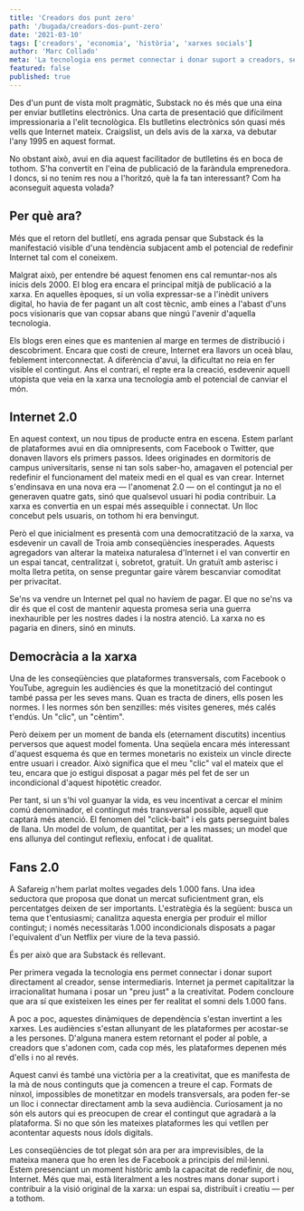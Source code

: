 ```yaml
---
title: 'Creadors dos punt zero'
path: '/bugada/creadors-dos-punt-zero'
date: '2021-03-10'
tags: ['creadors', 'economia', 'història', 'xarxes socials']
author: 'Marc Collado'
meta: 'La tecnologia ens permet connectar i donar suport a creadors, sense intermediaris. Un canvi de paradigma amb el potencial de redefinir Internet.'
featured: false
published: true
---
```


Des d'un punt de vista molt pragmàtic, Substack no és més que una eina per enviar butlletins electrònics. Una carta de presentació que difícilment impressionaria a l'elit tecnològica. Els butlletins electrònics són quasi més vells que Internet mateix. Craigslist, un dels avis de la xarxa, va debutar l'any 1995 en aquest format.

No obstant això, avui en dia aquest facilitador de butlletins és en boca de tothom. S'ha convertit en l'eina de publicació de la faràndula emprenedora. I doncs, si no tenim res nou a l'horitzó, què la fa tan interessant? Com ha aconseguit aquesta volada?

## Per què ara?

Més que el retorn del butlletí, ens agrada pensar que Substack és la manifestació visible d'una tendència subjacent amb el potencial de redefinir Internet tal com el coneixem.

Malgrat això, per entendre bé aquest fenomen ens cal remuntar-nos als inicis dels 2000. El blog era encara el principal mitjà de publicació a la xarxa. En aquelles èpoques, si un volia expressar-se a l'inèdit univers digital, ho havia de fer pagant un alt cost tècnic, amb eines a l'abast d'uns pocs visionaris que van copsar abans que ningú l'avenir d'aquella tecnologia.

Els blogs eren eines que es mantenien al marge en termes de distribució i descobriment. Encara que costi de creure, Internet era llavors un oceà blau, feblement interconnectat. A diferència d'avui, la dificultat no reia en fer visible el contingut. Ans el contrari, el repte era la creació, esdevenir aquell utopista que veia en la xarxa una tecnologia amb el potencial de canviar el món.

## Internet 2.0

En aquest context, un nou tipus de producte entra en escena. Estem parlant de plataformes avui en dia omnipresents, com Facebook o Twitter, que donaven llavors els primers passos. Idees originades en dormitoris de campus universitaris, sense ni tan sols saber-ho, amagaven el potencial per redefinir el funcionament del mateix medi en el qual es van crear. Internet s'endinsava en una nova era — l'anomenat 2.0 — on el contingut ja no el generaven quatre gats, sinó que qualsevol usuari hi podia contribuir. La xarxa es convertia en un espai més assequible i connectat. Un lloc concebut pels usuaris, on tothom hi era benvingut.

Però el que inicialment es presentà com una democratització de la xarxa, va esdevenir un cavall de Troia amb conseqüències inesperades. Aquests agregadors van alterar la mateixa naturalesa d'Internet i el van convertir en un espai tancat, centralitzat i, sobretot, gratuït. Un gratuït amb asterisc i molta lletra petita, on sense preguntar gaire vàrem bescanviar comoditat per privacitat.

Se'ns va vendre un Internet pel qual no havíem de pagar. El que no se'ns va dir és que el cost de mantenir aquesta promesa seria una guerra inexhaurible per les nostres dades i la nostra atenció. La xarxa no es pagaria en diners, sinó en minuts.

## Democràcia a la xarxa

Una de les conseqüències que plataformes transversals, com Facebook o YouTube, agreguin les audiències és que la monetització del contingut també passa per les seves mans. Quan es tracta de diners, ells posen les normes. I les normes són ben senzilles: més visites generes, més calés t'endús. Un "clic", un "cèntim".

Però deixem per un moment de banda els (eternament discutits) incentius perversos que aquest model fomenta. Una seqüela encara més interessant d'aquest esquema és que en termes monetaris no existeix un vincle directe entre usuari i creador. Això significa que el meu "clic" val el mateix que el teu, encara que jo estigui disposat a pagar més pel fet de ser un incondicional d'aquest hipotètic creador.

Per tant, si un s'hi vol guanyar la vida, es veu incentivat a cercar el mínim comú denominador, el contingut més transversal possible, aquell que captarà més atenció. El fenomen del "click-bait" i els gats perseguint bales de llana. Un model de volum, de quantitat, per a les masses; un model que ens allunya del contingut reflexiu, enfocat i de qualitat.

## Fans 2.0

A Safareig n'hem parlat moltes vegades dels 1.000 fans. Una idea seductora que proposa que donat un mercat suficientment gran, els percentatges deixen de ser importants. L'estratègia és la següent: busca un tema que t'entusiasmi; canalitza aquesta energia per produir el millor contingut; i només necessitaràs 1.000 incondicionals disposats a pagar l'equivalent d'un Netflix per viure de la teva passió.

És per això que ara Substack és rellevant.

Per primera vegada la tecnologia ens permet connectar i donar suport directament al creador, sense intermediaris. Internet ja permet capitalitzar la irracionalitat humana i posar un "preu just" a la creativitat. Podem concloure que ara sí que existeixen les eines per fer realitat el somni dels 1.000 fans.

A poc a poc, aquestes dinàmiques de dependència s'estan invertint a les xarxes. Les audiències s'estan allunyant de les plataformes per acostar-se a les persones. D'alguna manera estem retornant el poder al poble, a creadors que s'adonen com, cada cop més, les plataformes depenen més d'ells i no al revés.

Aquest canvi és també una victòria per a la creativitat, que es manifesta de la mà de nous continguts que ja comencen a treure el cap. Formats de nínxol, impossibles de monetitzar en models transversals, ara poden fer-se un lloc i connectar directament amb la seva audiència. Curiosament ja no són els autors qui es preocupen de crear el contingut que agradarà a la plataforma. Si no que són les mateixes plataformes les qui vetllen per acontentar aquests nous ídols digitals.

Les conseqüències de tot plegat són ara per ara imprevisibles, de la mateixa manera que ho eren les de Facebook a principis del mil·lenni. Estem presenciant un moment històric amb la capacitat de redefinir, de nou, Internet. Més que mai, està literalment a les nostres mans donar suport i contribuir a la visió original de la xarxa: un espai sa, distribuït i creatiu — per a tothom.
